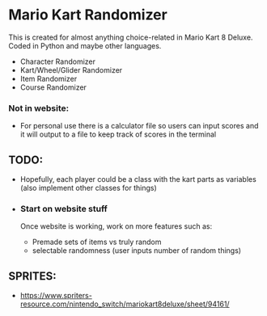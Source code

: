 # Mario Kart Randomizer

This is created for almost anything choice-related in Mario Kart 8 Deluxe. Coded in Python and maybe other languages.

- Character Randomizer
- Kart/Wheel/Glider Randomizer
- Item Randomizer
- Course Randomizer

### Not in website:
- For personal use there is a calculator file so users can input scores and it will output to a file to keep track of scores in the terminal

## TODO:
- Hopefully, each player could be a class with the kart parts as variables (also implement other classes for things)
  
- ### Start on website stuff
  Once website is working, work on more features such as:
  - Premade sets of items vs truly random
  - selectable randomness (user inputs number of random things)

## SPRITES:
- https://www.spriters-resource.com/nintendo_switch/mariokart8deluxe/sheet/94161/
